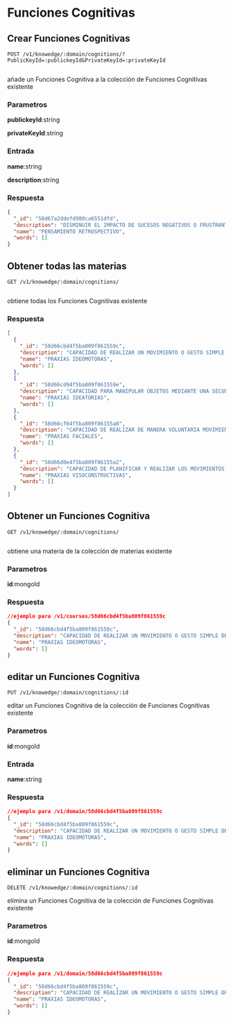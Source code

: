 Funciones Cognitivas
===================

Crear Funciones Cognitivas
--------------------

```curl
POST /v1/knowedge/:domain/cognitions/?PublicKeyId=:publickeyId&PrivateKeyId=:privateKeyId	
	
```
añade un Funciones Cognitiva a la colección de Funciones Cognitivas existente

### Parametros

**publickeyId**:string

**privateKeyId**:string

###  Entrada

**name**:string

**description**:string

### Respuesta

```json
{
  "_id": "58d67a2ddefd980ca6551dfd",
  "description": "DISMINUIR EL IMPACTO DE SUCESOS NEGATIVOS O FRUSTRANTES A TRAVÉS DE COGNICIONES",
  "name": "PENSAMIENTO RETROSPECTIVO",
  "words": []
}
```

Obtener todas las materias
--------------------

```curl
GET /v1/knowedge/:domain/cognitions/
	
```
obtiene todas los Funciones Cognitivas existente
### Respuesta

```json
[
  {
    "_id": "58d66cbd4f5ba809f861559c",
    "description": "CAPACIDAD DE REALIZAR UN MOVIMIENTO O GESTO SIMPLE DE MANERA INTENCIONADA",
    "name": "PRAXIAS IDEOMOTORAS",
    "words": []
  },
  {
    "_id": "58d66cd94f5ba809f861559e",
    "description": "CAPACIDAD PARA MANIPULAR OBJETOS MEDIANTE UNA SECUENCIA DE GESTOS, LO QUE IMPLICA EL CONOCIMIENTO DE LA FUNCIÓN DEL OBJETO, EL CONOCIMIENTO DE LA ACCIÓN Y EL CONOCIMIENTO DEL ORDEN SERIAL DE LOS ACTOS QUE LLEVAN A ESA ACCIÓN",
    "name": "PRAXIAS IDEATORIAS",
    "words": []
  },
  {
    "_id": "58d66cf64f5ba809f86155a0",
    "description": "CAPACIDAD DE REALIZAR DE MANERA VOLUNTARIA MOVIMIENTOS O GESTOS CON DIVERSAS PARTES DE LA CARA: LABIOS, LENGUA, OJOS, CEJAS, CARRILLOS, ETC",
    "name": "PRAXIAS FACIALES",
    "words": []
  },
  {
    "_id": "58d66d0e4f5ba809f86155a2",
    "description": "CAPACIDAD DE PLANIFICAR Y REALIZAR LOS MOVIMIENTOS NECESARIOS PARA ORGANIZAR UNA SERIE DE ELEMENTOS EN EL ESPACIO PARA FORMAR UN DIBUJO O FIGURA FINAL",
    "name": "PRAXIAS VISOCONSTRUCTIVAS",
    "words": []
  }
]
```
Obtener un Funciones Cognitiva
--------------------

```curl
GET /v1/knowedge/:domain/cognitions/
	
```
obtiene una materia de la colección de materias existente

### Parametros

**id**:mongoId

### Respuesta

```json
//ejemplo para /v1/courses/58d66cbd4f5ba809f861559c
{
  "_id": "58d66cbd4f5ba809f861559c",
  "description": "CAPACIDAD DE REALIZAR UN MOVIMIENTO O GESTO SIMPLE DE MANERA INTENCIONADA",
  "name": "PRAXIAS IDEOMOTORAS",
  "words": []
}
```

editar un Funciones Cognitiva
--------------------

```curl
PUT /v1/knowedge/:domain/cognitions/:id
```

editar un Funciones Cognitiva de la colección de Funciones Cognitivas existente

### Parametros

**id**:mongoId

###  Entrada

**name**:string

### Respuesta

```json
//ejemplo para /v1/domain/58d66cbd4f5ba809f861559c
{
  "_id": "58d66cbd4f5ba809f861559c",
  "description": "CAPACIDAD DE REALIZAR UN MOVIMIENTO O GESTO SIMPLE DE MANERA INTENCIONADA",
  "name": "PRAXIAS IDEOMOTORAS",
  "words": []
}
```

eliminar un Funciones Cognitiva
--------------------

```curl
DELETE /v1/knowedge/:domain/cognitions/:id	
```

elimina un Funciones Cognitiva de la colección de Funciones Cognitivas existente

### Parametros

**id**:mongoId

### Respuesta

```json
//ejemplo para /v1/domain/58d66cbd4f5ba809f861559c
{
  "_id": "58d66cbd4f5ba809f861559c",
  "description": "CAPACIDAD DE REALIZAR UN MOVIMIENTO O GESTO SIMPLE DE MANERA INTENCIONADA",
  "name": "PRAXIAS IDEOMOTORAS",
  "words": []
}
```